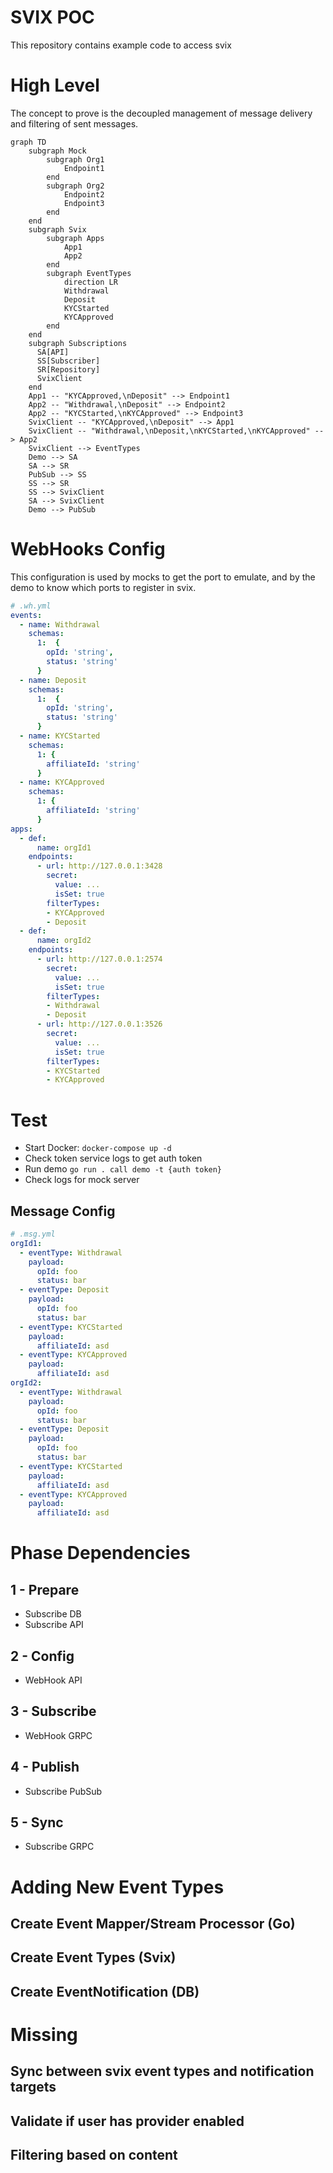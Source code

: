 # SVIX POC
This repository contains example code to access svix


# High Level
The concept to prove is the decoupled management of message delivery and filtering of sent messages.

```mermaid
graph TD
    subgraph Mock
        subgraph Org1
            Endpoint1
        end
        subgraph Org2
            Endpoint2
            Endpoint3
        end
    end
    subgraph Svix
        subgraph Apps
            App1
            App2
        end
        subgraph EventTypes
            direction LR
            Withdrawal
            Deposit
            KYCStarted
            KYCApproved
        end
    end
    subgraph Subscriptions
      SA[API]
      SS[Subscriber]
      SR[Repository]
      SvixClient
    end
    App1 -- "KYCApproved,\nDeposit" --> Endpoint1
    App2 -- "Withdrawal,\nDeposit" --> Endpoint2
    App2 -- "KYCStarted,\nKYCApproved" --> Endpoint3
    SvixClient -- "KYCApproved,\nDeposit" --> App1
    SvixClient -- "Withdrawal,\nDeposit,\nKYCStarted,\nKYCApproved" --> App2
    SvixClient --> EventTypes
    Demo --> SA
    SA --> SR
    PubSub --> SS
    SS --> SR
    SS --> SvixClient
    SA --> SvixClient
    Demo --> PubSub

```

# WebHooks Config
This configuration is used by mocks to get the port to emulate, and by the demo to know which ports to register in svix.
 
```yaml
# .wh.yml
events:
  - name: Withdrawal
    schemas:
      1:  {
        opId: 'string',
        status: 'string'
      }
  - name: Deposit
    schemas: 
      1:  {
        opId: 'string',
        status: 'string'
      }
  - name: KYCStarted
    schemas: 
      1: {
        affiliateId: 'string'
      }
  - name: KYCApproved
    schemas: 
      1: {
        affiliateId: 'string'
      }
apps:
  - def:
      name: orgId1
    endpoints:
      - url: http://127.0.0.1:3428
        secret: 
          value: ...
          isSet: true
        filterTypes: 
        - KYCApproved
        - Deposit
  - def: 
      name: orgId2
    endpoints:
      - url: http://127.0.0.1:2574
        secret: 
          value: ...
          isSet: true
        filterTypes: 
        - Withdrawal
        - Deposit
      - url: http://127.0.0.1:3526
        secret: 
          value: ...
          isSet: true
        filterTypes: 
        - KYCStarted
        - KYCApproved
```

# Test
- Start Docker: `docker-compose up -d`
- Check token service logs to get auth token
- Run demo `go run . call demo -t {auth token}`
- Check logs for mock server

## Message Config
```yaml
# .msg.yml
orgId1:
  - eventType: Withdrawal
    payload: 
      opId: foo
      status: bar
  - eventType: Deposit
    payload: 
      opId: foo
      status: bar
  - eventType: KYCStarted
    payload: 
      affiliateId: asd
  - eventType: KYCApproved
    payload: 
      affiliateId: asd
orgId2:
  - eventType: Withdrawal
    payload: 
      opId: foo
      status: bar
  - eventType: Deposit
    payload: 
      opId: foo
      status: bar
  - eventType: KYCStarted
    payload: 
      affiliateId: asd
  - eventType: KYCApproved
    payload: 
      affiliateId: asd
```

# Phase Dependencies
## 1 - Prepare
- Subscribe DB
- Subscribe API
## 2 - Config
- WebHook API
## 3 - Subscribe
- WebHook GRPC
## 4 - Publish
- Subscribe PubSub
## 5 - Sync
- Subscribe GRPC

# Adding New Event Types
## Create Event Mapper/Stream Processor (Go)
## Create Event Types (Svix)
## Create EventNotification (DB)

# Missing
## Sync between svix event types and notification targets
## Validate if user has provider enabled
## Filtering based on content